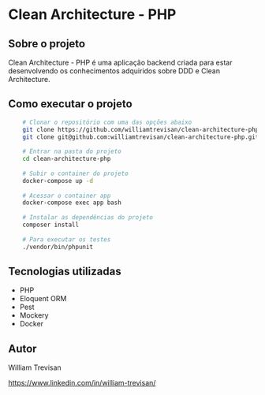 # Clean Architecture - PHP

## Sobre o projeto

Clean Architecture - PHP é uma aplicação backend criada para estar desenvolvendo os conhecimentos adquiridos sobre DDD e Clean Architecture.

## Como executar o projeto

```bash
    # Clonar o repositório com uma das opções abaixo
    git clone https://github.com/williamtrevisan/clean-architecture-php.git
    git clone git@github.com:williamtrevisan/clean-architecture-php.git
    
    # Entrar na pasta do projeto
    cd clean-architecture-php
    
    # Subir o container do projeto
    docker-compose up -d
    
    # Acessar o container app
    docker-compose exec app bash
    
    # Instalar as dependências do projeto
    composer install
    
    # Para executar os testes
    ./vendor/bin/phpunit
```

## Tecnologias utilizadas

- PHP
- Eloquent ORM
- Pest
- Mockery
- Docker

## Autor

William Trevisan

https://www.linkedin.com/in/william-trevisan/

